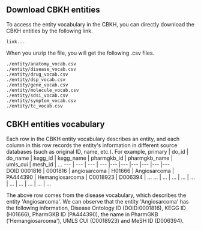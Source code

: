 ## Download CBKH entities
To access the entity vocabulary in the CBKH, you can directly download the CBKH entities by the following link.
```
link...
```

When you unzip the file, you will get the following .csv files.
```
./entity/anatomy_vocab.csv
./entity/disease_vocab.csv
./entity/drug_vocab.csv
./entity/dsp_vocab.csv
./entity/gene_vocab.csv
./entity/molecule_vocab.csv
./entity/sdsi_vocab.csv
./entity/symptom_vocab.csv
./entity/tc_vocab.csv
```

## CBKH entities vocabulary
Each row in the CBKH entity vocabulary describes an entity, and each column in this row records the entity's information in different source databases (such as original ID, name, etc.). For example,
primary | do_id | do_name | kegg_id | kegg_name | pharmgkb_id | pharmgkb_name | umls_cui | mesh_id | ... 
--- | --- | --- | --- |--- |--- |--- |--- |--- |--- 
DOID:0001816 | 0001816 | angiosarcoma | H01666 | Angiosarcoma | PA444390 | Hemangiosarcoma | C0018923 | D006394 | ...
... | ... | ... | ... | ... | ... | ... | ... | ... | ... 

The above row comes from the disease vocabulary, which describes the entity 'Angiosarcoma'. We can observe that the entity 'Angiosarcoma' has the following information, Disease Ontology ID (DOID:0001816), KEGG ID (H01666), PharmGKB ID (PA444390), the name in PharmGKB ('Hemangiosarcoma'), UMLS CUI (C0018923) and MeSH ID (D006394).
